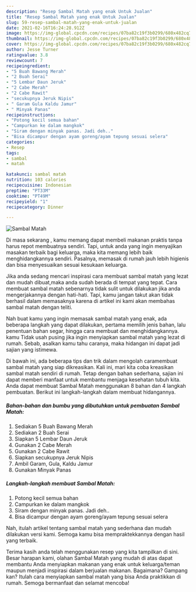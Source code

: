 ```yaml
---
description: "Resep Sambal Matah yang enak Untuk Jualan"
title: "Resep Sambal Matah yang enak Untuk Jualan"
slug: 59-resep-sambal-matah-yang-enak-untuk-jualan
date: 2021-02-16T16:24:28.912Z
image: https://img-global.cpcdn.com/recipes/07ba82c19f3b0299/680x482cq70/sambal-matah-foto-resep-utama.jpg
thumbnail: https://img-global.cpcdn.com/recipes/07ba82c19f3b0299/680x482cq70/sambal-matah-foto-resep-utama.jpg
cover: https://img-global.cpcdn.com/recipes/07ba82c19f3b0299/680x482cq70/sambal-matah-foto-resep-utama.jpg
author: Jesse Turner
ratingvalue: 3.8
reviewcount: 7
recipeingredient:
- "5 Buah Bawang Merah"
- "2 Buah Serai"
- "5 Lembar Daun Jeruk"
- "2 Cabe Merah"
- "2 Cabe Rawit"
- "secukupnya Jeruk Nipis"
- " Garam Gula Kaldu Jamur"
- " Minyak Panas"
recipeinstructions:
- "Potong kecil semua bahan"
- "Campurkan ke dalam mangkok"
- "Siram dengan minyak panas. Jadi deh.."
- "Bisa dicampur dengan ayam goreng/ayam tepung sesuai selera"
categories:
- Resep
tags:
- sambal
- matah

katakunci: sambal matah 
nutrition: 103 calories
recipecuisine: Indonesian
preptime: "PT33M"
cooktime: "PT49M"
recipeyield: "1"
recipecategory: Dinner

---
```



![Sambal Matah](https://img-global.cpcdn.com/recipes/07ba82c19f3b0299/680x482cq70/sambal-matah-foto-resep-utama.jpg)

Di masa  sekarang , kamu memang dapat membeli makanan praktis tanpa harus repot membuatnya sendiri. Tapi, untuk anda yang ingin menyajikan masakan terbaik bagi keluarga, maka kita memang lebih baik menghidangkannya sendiri. Pasalnya, memasak di rumah jauh lebih higienis dan bisa menyesuaikan sesuai kesukaan keluarga.

Jika anda sedang mencari inspirasi cara membuat sambal matah yang lezat dan mudah dibuat,maka anda sudah berada di tempat yang tepat. Cara membuat sambal matah  sebenarnya tidak sulit untuk dilakukan jika anda mengerjakannya dengan hati-hati. Tapi, kamu jangan takut akan tidak berhasil dalam memasaknya 
karena di artikel ini kami akan membahas sambal matah dengan teliti.  



Nah buat kamu yang ingin memasak sambal matah yang enak, ada beberapa langkah yang dapat dilakukan, pertama memilih jenis bahan, lalu penentuan bahan segar, hingga cara membuat dan menghidangkannya. kamu Tidak usah pusing jika ingin menyiapkan sambal matah yang lezat di rumah. Sebab, asalkan kamu  tahu caranya, maka hidangan ini dapat jadi sajian yang istimewa.

Di bawah ini, ada beberapa tips dan trik dalam mengolah caramembuat sambal matah yang siap dikreasikan. Kali ini, mari kita coba kreasikan sambal matah sendiri di rumah. Tetap dengan bahan sederhana, sajian ini dapat memberi manfaat untuk membantu menjaga kesehatan tubuh kita. Anda dapat membuat Sambal Matah menggunakan 8 bahan dan 4 langkah pembuatan. Berikut ini langkah-langkah dalam membuat hidangannya.

<!--inarticleads1-->

##### Bahan-bahan dan bumbu yang dibutuhkan untuk pembuatan Sambal Matah:

1. Sediakan 5 Buah Bawang Merah
1. Sediakan 2 Buah Serai
1. Siapkan 5 Lembar Daun Jeruk
1. Gunakan 2 Cabe Merah
1. Gunakan 2 Cabe Rawit
1. Siapkan secukupnya Jeruk Nipis
1. Ambil  Garam, Gula, Kaldu Jamur
1. Gunakan  Minyak Panas




<!--inarticleads2-->

##### Langkah-langkah membuat Sambal Matah:

1. Potong kecil semua bahan
1. Campurkan ke dalam mangkok
1. Siram dengan minyak panas. Jadi deh..
1. Bisa dicampur dengan ayam goreng/ayam tepung sesuai selera




Nah, itulah artikel tentang  sambal matah  yang sederhana dan mudah dilakukan versi kami. Semoga kamu bisa mempraktekkannya dengan hasil yang terbaik. 

Terima kasih anda telah menggunakan resep yang kita tampilkan di sini. Besar harapan kami, olahan  Sambal Matah yang mudah di atas dapat membantu Anda menyiapkan makanan yang enak untuk keluarga/teman maupun menjadi inspirasi dalam berjualan makanan. Bagaimana? Gampang kan? Itulah cara menyiapkan sambal matah yang bisa Anda praktikkan di rumah. Semoga bermanfaat dan selamat mencoba!


